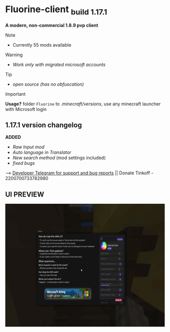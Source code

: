 # Fluorine-client  <sub>build 1.17.1</sub>

**A modern, non-commercial 1.8.9 pvp client**


> [!NOTE]
> - Currently 55 mods available

> [!WARNING]
> - *Work only with migrated microsoft accounts*

> [!TIP]
> - *open source (has no obfuscation)*

 > [!IMPORTANT]
 > **Usage?** folder `Fluorine` to *.minecraft/versions*, use any minecraft launcher with Microsoft login

## 1.17.1 version changelog

**ADDED**

- *Raw Input mod*
-  *Auto language in Translator*
-  *New search method* (mod settings included)
-  *fixed bugs*

--> [Developer Telegram for support and bug reports](https://t.me/tivyakovv) || Donate Tinkoff - 2200700733782980

## UI PREVIEW

<p><img align="left" alt="GIF" src="https://github.com/tivyakovv/Fluorine-client-1.16/blob/main/2024-06-25%2017-53-49.gif" width="690" height="388" /></p>

